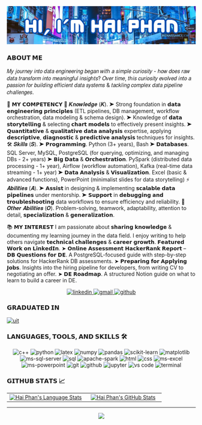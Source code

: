 <img src="./banner.png" alt="name banner" />

### 𝗔𝗕𝗢𝗨𝗧 𝗠𝗘

𝑀𝑦 𝑗𝑜𝑢𝑟𝑛𝑒𝑦 𝑖𝑛𝑡𝑜 𝑑𝑎𝑡𝑎 𝑒𝑛𝑔𝑖𝑛𝑒𝑒𝑟𝑖𝑛𝑔 𝑏𝑒𝑔𝑎𝑛 𝑤𝑖𝑡ℎ 𝑎 𝑠𝑖𝑚𝑝𝑙𝑒 𝑐𝑢𝑟𝑖𝑜𝑠𝑖𝑡𝑦 - ℎ𝑜𝑤 𝑑𝑜𝑒𝑠 𝑟𝑎𝑤 𝑑𝑎𝑡𝑎 𝑡𝑟𝑎𝑛𝑠𝑓𝑜𝑟𝑚 𝑖𝑛𝑡𝑜 𝑚𝑒𝑎𝑛𝑖𝑛𝑔𝑓𝑢𝑙 𝑖𝑛𝑠𝑖𝑔ℎ𝑡𝑠? 𝑂𝑣𝑒𝑟 𝑡𝑖𝑚𝑒, 𝑡ℎ𝑖𝑠 𝑐𝑢𝑟𝑖𝑜𝑠𝑖𝑡𝑦 𝑒𝑣𝑜𝑙𝑣𝑒𝑑 𝑖𝑛𝑡𝑜 𝑎 𝑝𝑎𝑠𝑠𝑖𝑜𝑛 𝑓𝑜𝑟 𝑏𝑢𝑖𝑙𝑑𝑖𝑛𝑔 𝑒𝑓𝑓𝑖𝑐𝑖𝑒𝑛𝑡 𝑑𝑎𝑡𝑎 𝑠𝑦𝑠𝑡𝑒𝑚𝑠 & 𝑡𝑎𝑐𝑘𝑙𝑖𝑛𝑔 𝑐𝑜𝑚𝑝𝑙𝑒𝑥 𝑑𝑎𝑡𝑎 𝑝𝑖𝑝𝑒𝑙𝑖𝑛𝑒 𝑐ℎ𝑎𝑙𝑙𝑒𝑛𝑔𝑒𝑠.

🚀 𝗠𝗬 𝗖𝗢𝗠𝗣𝗘𝗧𝗘𝗡𝗖𝗬
🧠 𝑲𝒏𝒐𝒘𝒍𝒆𝒅𝒈𝒆 (𝑲).
➤ Strong foundation in 𝗱𝗮𝘁𝗮 𝗲𝗻𝗴𝗶𝗻𝗲𝗲𝗿𝗶𝗻𝗴 𝗽𝗿𝗶𝗻𝗰𝗶𝗽𝗹𝗲𝘀 (ETL pipelines, DB management, workflow orchestration, data modeling & schema design).
➤ Knowledge of 𝗱𝗮𝘁𝗮 𝘀𝘁𝗼𝗿𝘆𝘁𝗲𝗹𝗹𝗶𝗻𝗴 & selecting 𝗰𝗵𝗮𝗿𝘁 𝗺𝗼𝗱𝗲𝗹𝘀 to effectively present insights.
➤ 𝗤𝘂𝗮𝗻𝘁𝗶𝘁𝗮𝘁𝗶𝘃𝗲 & 𝗾𝘂𝗮𝗹𝗶𝘁𝗮𝘁𝗶𝘃𝗲 𝗱𝗮𝘁𝗮 𝗮𝗻𝗮𝗹𝘆𝘀𝗶𝘀 expertise, applying 𝗱𝗲𝘀𝗰𝗿𝗶𝗽𝘁𝗶𝘃𝗲, 𝗱𝗶𝗮𝗴𝗻𝗼𝘀𝘁𝗶𝗰 & 𝗽𝗿𝗲𝗱𝗶𝗰𝘁𝗶𝘃𝗲 𝗮𝗻𝗮𝗹𝘆𝘀𝗶𝘀 techniques for insights.
🛠 𝑺𝒌𝒊𝒍𝒍𝒔 (𝑺).
➤ 𝗣𝗿𝗼𝗴𝗿𝗮𝗺𝗺𝗶𝗻𝗴. Python (3+ years), Bash
➤ 𝗗𝗮𝘁𝗮𝗯𝗮𝘀𝗲𝘀. SQL Server, MySQL, PostgreSQL (for querying, optimizing, and managing DBs - 2+ years)
➤ 𝗕𝗶𝗴 𝗗𝗮𝘁𝗮 & 𝗢𝗿𝗰𝗵𝗲𝘀𝘁𝗿𝗮𝘁𝗶𝗼𝗻. PySpark (distributed data processing - 1+ year), Airflow (workflow automation), Kafka (real-time data streaming - 1+ year)
➤ 𝗗𝗮𝘁𝗮 𝗔𝗻𝗮𝗹𝘆𝘀𝗶𝘀 & 𝗩𝗶𝘀𝘂𝗮𝗹𝗶𝘇𝗮𝘁𝗶𝗼𝗻. Excel (basic & advanced functions), PowerPoint (minimalist slides for data storytelling)
⚡ 𝑨𝒃𝒊𝒍𝒊𝒕𝒊𝒆𝒔 (𝑨).
➤ 𝗔𝘀𝘀𝗶𝘀𝘁 in designing & implementing 𝘀𝗰𝗮𝗹𝗮𝗯𝗹𝗲 𝗱𝗮𝘁𝗮 𝗽𝗶𝗽𝗲𝗹𝗶𝗻𝗲𝘀 under mentorship.
➤ 𝗦𝘂𝗽𝗽𝗼𝗿𝘁 in 𝗱𝗲𝗯𝘂𝗴𝗴𝗶𝗻𝗴 𝗮𝗻𝗱 𝘁𝗿𝗼𝘂𝗯𝗹𝗲𝘀𝗵𝗼𝗼𝘁𝗶𝗻𝗴 data workflows to ensure efficiency and reliability.
📌 𝑶𝒕𝒉𝒆𝒓 𝑨𝒃𝒊𝒍𝒊𝒕𝒊𝒆𝒔 (𝑶). Problem-solving, teamwork, adaptability, attention to detail, 𝘀𝗽𝗲𝗰𝗶𝗮𝗹𝗶𝘇𝗮𝘁𝗶𝗼𝗻 & 𝗴𝗲𝗻𝗲𝗿𝗮𝗹𝗶𝘇𝗮𝘁𝗶𝗼𝗻.

📚 𝗠𝗬 𝗜𝗡𝗧𝗘𝗥𝗘𝗦𝗧
I am passionate about 𝘀𝗵𝗮𝗿𝗶𝗻𝗴 𝗸𝗻𝗼𝘄𝗹𝗲𝗱𝗴𝗲 & documenting my learning journey in the data field. I enjoy writing to help others navigate 𝘁𝗲𝗰𝗵𝗻𝗶𝗰𝗮𝗹 𝗰𝗵𝗮𝗹𝗹𝗲𝗻𝗴𝗲𝘀 & 𝗰𝗮𝗿𝗲𝗲𝗿 𝗴𝗿𝗼𝘄𝘁𝗵.
𝗙𝗲𝗮𝘁𝘂𝗿𝗲𝗱 𝗪𝗼𝗿𝗸 𝗼𝗻 𝗟𝗶𝗻𝗸𝗲𝗱𝗜𝗻.
➤ 𝗢𝗻𝗹𝗶𝗻𝗲 𝗔𝘀𝘀𝗲𝘀𝘀𝗺𝗲𝗻𝘁 𝗛𝗮𝗰𝗸𝗲𝗿𝗥𝗮𝗻𝗸 𝗥𝗲𝗽𝗼𝗿𝘁 – 𝗗𝗕 𝗤𝘂𝗲𝘀𝘁𝗶𝗼𝗻𝘀 𝗳𝗼𝗿 𝗗𝗘. A PostgreSQL-focused guide with step-by-step solutions for HackerRank DB assessments.
➤ 𝗣𝗿𝗲𝗽𝗮𝗿𝗶𝗻𝗴 𝗳𝗼𝗿 𝗔𝗽𝗽𝗹𝘆𝗶𝗻𝗴 𝗝𝗼𝗯𝘀. Insights into the hiring pipeline for developers, from writing CV to negotiating an offer.
➤ 𝗗𝗘 𝗥𝗼𝗮𝗱𝗺𝗮𝗽. A structured Notion guide on what to learn to build a career in DE.

<div align="center">
<a href="https://www.linkedin.com/in/haiphan24112000">
<img src="https://img.shields.io/badge/Linkedin-0A66C2?style=for-the-badge&logo=linkedin&logoColor=white" alt="linkedin" />
</a>
<a href="mailto:phanthanhhai2411@gmail.com">
<img src="https://img.shields.io/badge/email%20-EA4335?style=for-the-badge&logo=gmail&logoColor=white" alt="gmail" />
</a>
<a href="https://github.com/haiphan2000">
<img src="https://img.shields.io/badge/github%20-black?style=for-the-badge&logo=github&logoColor=white" alt="github" />
</a>
</div>

### 𝗚𝗥𝗔𝗗𝗨𝗔𝗧𝗘𝗗 𝗜𝗡
[![uit](https://svg.bookmark.style/api?url=https://uit.edu.vn/&mode=light&style=horizontal)](https://uit.edu.vn)

### 𝗟𝗔𝗡𝗚𝗨𝗔𝗚𝗘𝗦, 𝗧𝗢𝗢𝗟𝗦, 𝗔𝗡𝗗 𝗦𝗞𝗜𝗟𝗟𝗦 🛠
<div align="center">
<img src="https://img.shields.io/badge/c++-%2300599C.svg?style=for-the-badge&logo=c%2B%2B&logoColor=white" alt="c++" />
<img src="https://img.shields.io/badge/python-3776AB?style=for-the-badge&logo=python&logoColor=white" alt="python" />
<img src="https://img.shields.io/badge/latex-%23008080.svg?style=for-the-badge&logo=latex&logoColor=white" alt="latex" />
<img src="https://img.shields.io/badge/numpy-%23013243.svg?style=for-the-badge&logo=microsoft-powerpoint&logoColor=white" alt="numpy" />
<img src="https://img.shields.io/badge/pandas-%23150458.svg?style=for-the-badge&logo=pandas&logoColor=white" alt="pandas" />
<img src="https://img.shields.io/badge/scikit--learn-%23F7931E.svg?style=for-the-badge&logo=scikit-learn&logoColor=white" alt="scikit-learn" />
<img src="https://img.shields.io/badge/matplotlib-306998?style=for-the-badge&logo=Matplotlib&logoColor=white" alt="matplotlib" />
<img src="https://img.shields.io/badge/ms%20sql%20server-CC2927?style=for-the-badge&logo=microsoft%20sql%20server&logoColor=white" alt="ms-sql-server" />
<img src="https://img.shields.io/badge/mysql-407AFC?style=for-the-badge&logo=mysql&logoColor=white" alt="sql" />
<img src="https://img.shields.io/badge/Apache%20Spark-B7472A?style=for-the-badge&logo=apachespark&logoColor=white" alt="apache-spark" />
<img src="https://img.shields.io/badge/HTML-E34F26?style=for-the-badge&logo=html5&logoColor=white" alt="html" />
<img src="https://img.shields.io/badge/css-1572B6?style=for-the-badge&logo=css3&logoColor=white" alt="css" />
<img src="https://img.shields.io/badge/ms%20excel-217346?style=for-the-badge&logo=microsoft-excel&logoColor=white" alt="ms-excel" />
<img src="https://img.shields.io/badge/ms%20powerpoint-B7472A?style=for-the-badge&logo=microsoft-powerpoint&logoColor=white" alt="ms-powerpoint" />
<img src="https://img.shields.io/badge/Git-F05032?style=for-the-badge&logo=git&logoColor=white" alt="git" />
<img src="https://img.shields.io/badge/GitHub-100000?style=for-the-badge&logo=github&logoColor=white" alt="github" />
<img src="https://img.shields.io/badge/jupyter-%23FA0F00.svg?style=for-the-badge&logo=jupyter&logoColor=white" alt="jupyter" />
<img src="https://img.shields.io/badge/vs%20code-007ACC?style=for-the-badge&logo=visual%20studio%20code&logoColor=white" alt="vs code" />
<img src="https://img.shields.io/badge/terminal%20commands-%234D4D4D.svg?style=for-the-badge&logo=windows%20terminal&logoColor=white" alt="terminal" />
</div>

### 𝗚𝗜𝗧𝗛𝗨𝗕 𝗦𝗧𝗔𝗧𝗦 📈
<div align="center">
  <table width="100%">
    <tbody>
      <tr>
        <td width="50%" style="border: none !important;">
        <div align="center" width="100%">
          <a href="https://github.com/haiphan2000">
            <img src="https://github-readme-stats.vercel.app/api/top-langs/?username=haiphan2000&hide=ruby&layout=compact&hide_border=true&langs_count=6" alt="Hai Phan's Language Stats" vertical-align="middle"/>
          </a>
        </div>
        </td>
        <td width="50%" style="border: none !important;">
        <div align="center" width="100%">
          <a href="https://github.com/haiphan2000">
            <!-- <img src="https://awesome-github-stats.azurewebsites.net/user-stats/haiphan2000?cardType=github&theme=github" alt="Hai Phan's GitHub Stats" /> -->
            <img src="https://github-readme-stats.vercel.app/api?username=haiphan2000&show_icons=true&hide=stars&hide_border=true" alt="Hai Phan's GitHub Stats" vertical-align="middle"/>
          </a>
        </div>
        </td>
      </tr>
    </tbody>
  <table>
<div>

---

<div align='center'>

![](https://komarev.com/ghpvc/?username=haiphan2000&label=Profile+Views)

</div>
